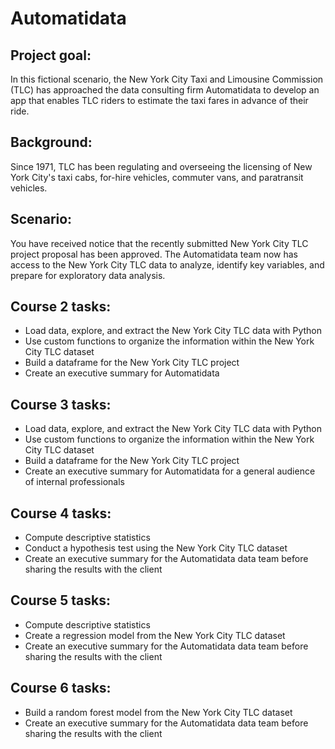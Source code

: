 # Automatidata

## Project goal:

In this fictional scenario, the New York City Taxi and Limousine Commission (TLC) has approached the data consulting firm Automatidata to develop an app that enables TLC riders to estimate the taxi fares in advance of their ride.

## Background: 
Since 1971, TLC has been regulating and overseeing the licensing of New York City's taxi cabs, for-hire vehicles, commuter vans, and paratransit vehicles.

## Scenario:
You have received notice that the recently submitted New York City TLC project proposal has been approved. The Automatidata team now has access to the New York City TLC data to analyze, identify key variables, and prepare for exploratory data analysis.

## Course 2 tasks:
- Load data, explore, and extract the New York City TLC data with Python
- Use custom functions to organize the information within the New York City TLC dataset
- Build a dataframe for the New York City TLC project
- Create an executive summary for Automatidata

## Course 3 tasks:
- Load data, explore, and extract the New York City TLC data with Python
- Use custom functions to organize the information within the New York City TLC dataset
- Build a dataframe for the New York City TLC project
- Create an executive summary for Automatidata for a general audience of internal professionals

## Course 4 tasks:
- Compute descriptive statistics
- Conduct a hypothesis test using the New York City TLC dataset
- Create an executive summary for the Automatidata data team before sharing the results with the client

## Course 5 tasks:
- Compute descriptive statistics
- Create a regression model from the New York City TLC dataset
- Create an executive summary for the Automatidata data team before sharing the results with the client

## Course 6 tasks:
- Build a random forest model from the New York City TLC dataset
- Create an executive summary for the Automatidata data team before sharing the results with the client

